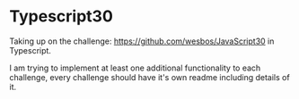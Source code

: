 # Typescript30

Taking up on the challenge: 
https://github.com/wesbos/JavaScript30 in Typescript.

I am trying to implement at least one additional functionality to each challenge, every challenge should have it's own readme including details of it.

